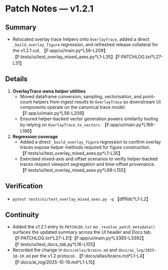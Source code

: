 # Patch Notes — v1.2.1

## Summary
- Relocated overlay trace helpers onto `OverlayTrace`, added a direct `_build_overlay_figure` regression, and refreshed release collateral for the v1.2.1 cut. 【F:app/ui/main.py†L56-L209】【F:tests/ui/test_overlay_mixed_axes.py†L1-L35】【F:PATCHLOG.txt†L27-L31】

## Details
1. **OverlayTrace owns helper utilities**
   - Moved dataframe conversion, sampling, vectorisation, and point-count helpers from ingest results to `OverlayTrace` so downstream UI components operate on the canonical trace model. 【F:app/ui/main.py†L56-L209】
   - Ensured helper-backed vector generation powers similarity tooling by relying on `OverlayTrace.to_vectors`. 【F:app/ui/main.py†L166-L196】
2. **Regression coverage**
   - Added a direct `_build_overlay_figure` regression to confirm overlay traces expose helper methods required for figure construction. 【F:tests/ui/test_overlay_mixed_axes.py†L1-L35】
   - Exercised mixed-axis and offset scenarios to verify helper-backed traces respect viewport segregation and time-offset provenance. 【F:tests/ui/test_overlay_mixed_axes.py†L68-L155】

## Verification
- `pytest tests/ui/test_overlay_mixed_axes.py -q` 【dff6dc†L1-L2】

## Continuity
- Added the v1.2.1 entry to `PATCHLOG.txt` so `_resolve_patch_metadata()` surfaces the updated summary across the UI header and Docs tab. 【F:PATCHLOG.txt†L27-L31】【F:app/ui/main.py†L3385-L3392】【F:tests/ui/test_docs_tab.py†L16-L105】
- Recorded the change in `docs/atlas/brains.md` and `docs/ai_log/2025-10-19.md` per the v1.2 protocol. 【F:docs/atlas/brains.md†L1-L4】【F:docs/ai_log/2025-10-19.md†L1-L15】
